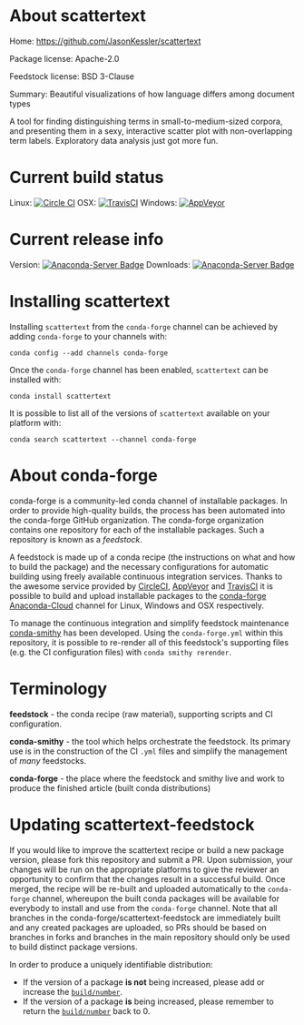 About scattertext
=================

Home: https://github.com/JasonKessler/scattertext

Package license: Apache-2.0

Feedstock license: BSD 3-Clause

Summary: Beautiful visualizations of how language differs among document types

A tool for finding distinguishing terms in small-to-medium-sized corpora, and presenting them in a sexy,
interactive scatter plot with non-overlapping term labels. Exploratory data analysis just got more fun.


Current build status
====================

Linux: [![Circle CI](https://circleci.com/gh/conda-forge/scattertext-feedstock.svg?style=shield)](https://circleci.com/gh/conda-forge/scattertext-feedstock)
OSX: [![TravisCI](https://travis-ci.org/conda-forge/scattertext-feedstock.svg?branch=master)](https://travis-ci.org/conda-forge/scattertext-feedstock)
Windows: [![AppVeyor](https://ci.appveyor.com/api/projects/status/github/conda-forge/scattertext-feedstock?svg=True)](https://ci.appveyor.com/project/conda-forge/scattertext-feedstock/branch/master)

Current release info
====================
Version: [![Anaconda-Server Badge](https://anaconda.org/conda-forge/scattertext/badges/version.svg)](https://anaconda.org/conda-forge/scattertext)
Downloads: [![Anaconda-Server Badge](https://anaconda.org/conda-forge/scattertext/badges/downloads.svg)](https://anaconda.org/conda-forge/scattertext)

Installing scattertext
======================

Installing `scattertext` from the `conda-forge` channel can be achieved by adding `conda-forge` to your channels with:

```
conda config --add channels conda-forge
```

Once the `conda-forge` channel has been enabled, `scattertext` can be installed with:

```
conda install scattertext
```

It is possible to list all of the versions of `scattertext` available on your platform with:

```
conda search scattertext --channel conda-forge
```


About conda-forge
=================

conda-forge is a community-led conda channel of installable packages.
In order to provide high-quality builds, the process has been automated into the
conda-forge GitHub organization. The conda-forge organization contains one repository
for each of the installable packages. Such a repository is known as a *feedstock*.

A feedstock is made up of a conda recipe (the instructions on what and how to build
the package) and the necessary configurations for automatic building using freely
available continuous integration services. Thanks to the awesome service provided by
[CircleCI](https://circleci.com/), [AppVeyor](http://www.appveyor.com/)
and [TravisCI](https://travis-ci.org/) it is possible to build and upload installable
packages to the [conda-forge](https://anaconda.org/conda-forge)
[Anaconda-Cloud](http://docs.anaconda.org/) channel for Linux, Windows and OSX respectively.

To manage the continuous integration and simplify feedstock maintenance
[conda-smithy](http://github.com/conda-forge/conda-smithy) has been developed.
Using the ``conda-forge.yml`` within this repository, it is possible to re-render all of
this feedstock's supporting files (e.g. the CI configuration files) with ``conda smithy rerender``.


Terminology
===========

**feedstock** - the conda recipe (raw material), supporting scripts and CI configuration.

**conda-smithy** - the tool which helps orchestrate the feedstock.
                   Its primary use is in the construction of the CI ``.yml`` files
                   and simplify the management of *many* feedstocks.

**conda-forge** - the place where the feedstock and smithy live and work to
                  produce the finished article (built conda distributions)


Updating scattertext-feedstock
==============================

If you would like to improve the scattertext recipe or build a new
package version, please fork this repository and submit a PR. Upon submission,
your changes will be run on the appropriate platforms to give the reviewer an
opportunity to confirm that the changes result in a successful build. Once
merged, the recipe will be re-built and uploaded automatically to the
`conda-forge` channel, whereupon the built conda packages will be available for
everybody to install and use from the `conda-forge` channel.
Note that all branches in the conda-forge/scattertext-feedstock are
immediately built and any created packages are uploaded, so PRs should be based
on branches in forks and branches in the main repository should only be used to
build distinct package versions.

In order to produce a uniquely identifiable distribution:
 * If the version of a package **is not** being increased, please add or increase
   the [``build/number``](http://conda.pydata.org/docs/building/meta-yaml.html#build-number-and-string).
 * If the version of a package **is** being increased, please remember to return
   the [``build/number``](http://conda.pydata.org/docs/building/meta-yaml.html#build-number-and-string)
   back to 0.

